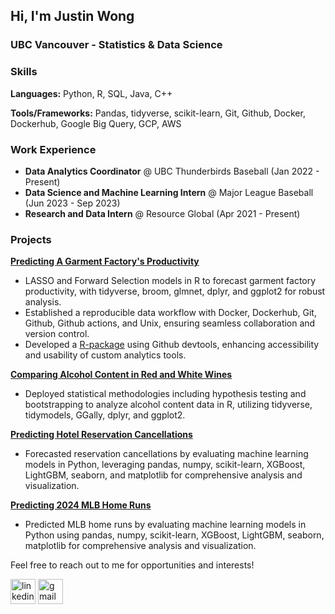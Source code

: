 ## Hi, I'm Justin Wong
### UBC Vancouver - Statistics & Data Science

### Skills
**Languages:** Python, R, SQL, Java, C++

**Tools/Frameworks:** Pandas, tidyverse, scikit-learn, Git, Github, Docker, Dockerhub, Google Big Query, GCP, AWS

### Work Experience <br /> 
- **Data Analytics Coordinator** @ UBC Thunderbirds Baseball (Jan 2022 - Present)
- **Data Science and Machine Learning Intern** @ Major League Baseball (Jun 2023 - Sep 2023)
- **Research and Data Intern** @ Resource Global (Apr 2021 - Present)

### Projects <br /> 
[**Predicting A Garment Factory's Productivity**](https://github.com/justin-r-wong/garment-factory-project)
- LASSO and Forward Selection models in R to forecast garment factory productivity, with tidyverse, broom, glmnet, dplyr, and ggplot2 for robust analysis.
- Established a reproducible data workflow with Docker, Dockerhub, Git, Github, Github actions, and Unix, ensuring seamless collaboration and version control.
- Developed a [R-package](https://github.com/justin-r-wong/garment-factory-pkg) using Github devtools, enhancing accessibility and usability of custom analytics tools.

[**Comparing Alcohol Content in Red and White Wines**](https://github.com/justin-r-wong/wine-analysis-project)
- Deployed statistical methodologies including hypothesis testing and bootstrapping to analyze alcohol content data in R, utilizing tidyverse, tidymodels, GGally, dplyr, and ggplot2.

[**Predicting Hotel Reservation Cancellations**](https://github.com/justin-r-wong/hotel-reservation-project)
- Forecasted reservation cancellations by evaluating machine learning models in Python, leveraging pandas, numpy, scikit-learn, XGBoost, LightGBM, seaborn, and matplotlib for comprehensive analysis and visualization.
  
[**Predicting 2024 MLB Home Runs**](https://github.com/justin-r-wong/MLB-Home_Run-Predictions-Project)
- Predicted MLB home runs by evaluating machine learning models in Python using pandas, numpy, scikit-learn, XGBoost, LightGBM, seaborn, matplotlib for comprehensive analysis and visualization.
  

Feel free to reach out to me for opportunities and interests!

[<img src='https://cdn.jsdelivr.net/npm/simple-icons@3.0.1/icons/linkedin.svg' alt='linkedin' height='40'>](https://www.linkedin.com/in/justin--r--wong/)   [<img src='https://cdn.jsdelivr.net/npm/simple-icons@3.0.1/icons/gmail.svg' alt='gmail' height='40'>](mailto:justin.r.wong1@gmail.com)
